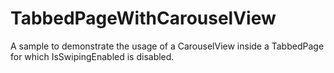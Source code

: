 # TabbedPageWithCarouselView
A sample to demonstrate the usage of a CarouselView inside a TabbedPage for which IsSwipingEnabled is disabled.

